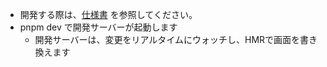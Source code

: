 - 開発する際は、[仕様書](../SPECIFICATION.md) を参照してください。
- pnpm dev で開発サーバーが起動します
  - 開発サーバーは、変更をリアルタイムにウォッチし、HMRで画面を書き換えます